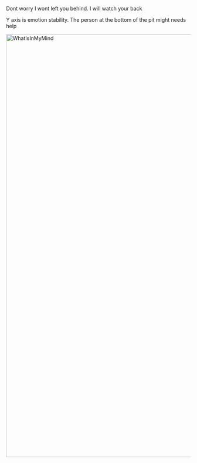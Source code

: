 Dont worry I wont left you behind. I will watch your back

Y axis is emotion stability. The person at the bottom of the pit might needs help

<img width="1153" alt="WhatIsInMyMind" src="https://github.com/ewdlop/ewdlop/assets/25368970/3a50c179-0d52-49ad-b4e9-0d5231203b8f">
